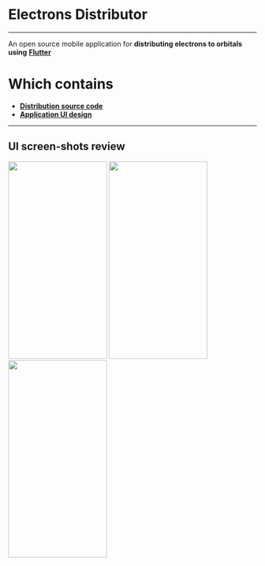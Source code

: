 # Electrons Distributor
--------------------------
An open source mobile application for **distributing electrons to orbitals using** **[Flutter](https://flutter.dev)**
# Which contains
- **[Distribution source code](https://github.com/AmrSamyGat/electrons-distributor-flutter/blob/main/lib/calc.dart)**
- **[Application UI design](https://github.com/AmrSamyGat/electrons-distributor-flutter/blob/main/lib/screens/home.dart)**
------------------
## UI screen-shots review
<img src="https://i.ibb.co/pZZFjdh/Screenshot-20201120-183105.jpg" width="200" height="400" />

<img src="https://i.ibb.co/dPQSkVC/Screenshot-20201120-183112.jpg" width="200" height="400" />

<img src="https://i.ibb.co/jbyTJkw/Screenshot-20201120-183117.jpg" width="200" height="400" />

